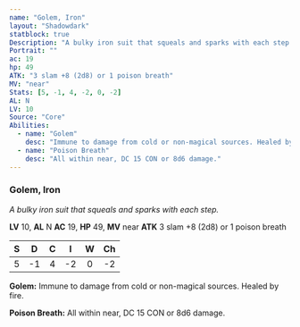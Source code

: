 ```yaml
---
name: "Golem, Iron"
layout: "Shadowdark"
statblock: true
Description: "A bulky iron suit that squeals and sparks with each step."
Portrait: ""
ac: 19
hp: 49
ATK: "3 slam +8 (2d8) or 1 poison breath"
MV: "near"
Stats: [5, -1, 4, -2, 0, -2]
AL: N
LV: 10
Source: "Core"
Abilities:
  - name: "Golem"
    desc: "Immune to damage from cold or non-magical sources. Healed by fire."
  - name: "Poison Breath"
    desc: "All within near, DC 15 CON or 8d6 damage."
---
```


### Golem, Iron

_A bulky iron suit that squeals and sparks with each step._

**LV** 10, **AL** N
**AC** 19, **HP** 49, **MV** near
**ATK** 3 slam +8 (2d8) or 1 poison breath

|  S  |  D  |  C  |  I  |  W  |  Ch  |
|:---:|:---:|:---:|:---:|:---:|:----:|
| 5 | -1 | 4 | -2 | 0 | -2 |

**Golem:** Immune to damage from cold or non-magical sources. Healed by fire.

**Poison Breath:** All within near, DC 15 CON or 8d6 damage.


